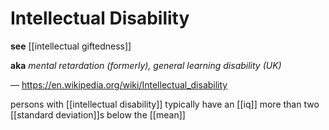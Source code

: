 # Intellectual Disability

**see** [[intellectual giftedness]]

**aka** _mental retardation (formerly), general learning disability (UK)_

&mdash; <https://en.wikipedia.org/wiki/Intellectual_disability>

persons with [[intellectual disability]] typically have an [[iq]] more than two [[standard deviation]]s below the [[mean]]
